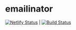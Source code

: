 # emailinator

[![Netlify Status](https://api.netlify.com/api/v1/badges/214a256c-774c-4f7d-b0c2-df742db495a3/deploy-status)](https://app.netlify.com/sites/email-clm-me/deploys) | [![Build Status](https://travis-ci.org/ChristopherLMiller/emailinator.svg?branch=master)](https://travis-ci.org/ChristopherLMiller/emailinator)
